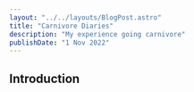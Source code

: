 ```yaml
---
layout: "../../layouts/BlogPost.astro"
title: "Carnivore Diaries"
description: "My experience going carnivore"
publishDate: "1 Nov 2022"
---
```


## Introduction
